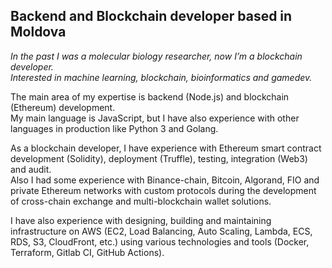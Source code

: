 ## Backend and Blockchain developer based in Moldova

_In the past I was a molecular biology researcher, now I’m a blockchain developer._  
_Interested in machine learning, blockchain, bioinformatics and gamedev._

The main area of my expertise is backend (Node.js) and blockchain (Ethereum) development.  
My main language is JavaScript, but I have also experience with other languages in production like Python 3 and Golang.

As a blockchain developer, I have experience with Ethereum smart contract development (Solidity), deployment (Truffle), testing, integration (Web3) and audit.  
Also I had some experience with Binance-chain, Bitcoin, Algorand, FIO and private Ethereum networks with custom protocols during the development of cross-chain exchange and multi-blockchain wallet solutions.

I have also experience with designing, building and maintaining infrastructure on AWS (EC2, Load Balancing, Auto Scaling, Lambda, ECS, RDS, S3, CloudFront, etc.) using various technologies and tools (Docker, Terraform, Gitlab CI, GitHub Actions).
